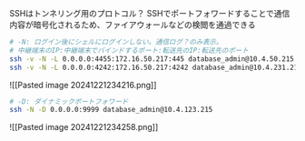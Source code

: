 SSHはトンネリング用のプロトコル？
SSHでポートフォワードすることで通信内容が暗号化されるため、ファイアウォールなどの検閲を通過できる

```sh
# -N: ログイン後にシェルにログインしない。通信ログ？のみ表示。
# 中継端末のIP:中継端末でバインドするポート:転送先のIP:転送先のポート
ssh -v -N -L 0.0.0.0:4455:172.16.50.217:445 database_admin@10.4.50.215
ssh -v -N -L 0.0.0.0:4242:172.16.50.217:4242 database_admin@10.4.231.215
```
![[Pasted image 20241221234216.png]]


```sh
# -D: ダイナミックポートフォワード
ssh -N -D 0.0.0.0:9999 database_admin@10.4.123.215
```
![[Pasted image 20241221234258.png]]